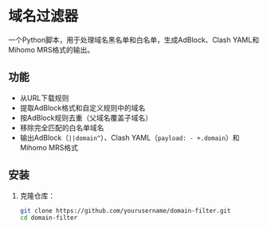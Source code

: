 # 域名过滤器

一个Python脚本，用于处理域名黑名单和白名单，生成AdBlock、Clash YAML和Mihomo MRS格式的输出。

## 功能
- 从URL下载规则
- 提取AdBlock格式和自定义规则中的域名
- 按AdBlock规则去重（父域名覆盖子域名）
- 移除完全匹配的白名单域名
- 输出AdBlock（`||domain^`）、Clash YAML（`payload: - +.domain`）和Mihomo MRS格式

## 安装
1. 克隆仓库：
   ```bash
   git clone https://github.com/yourusername/domain-filter.git
   cd domain-filter
